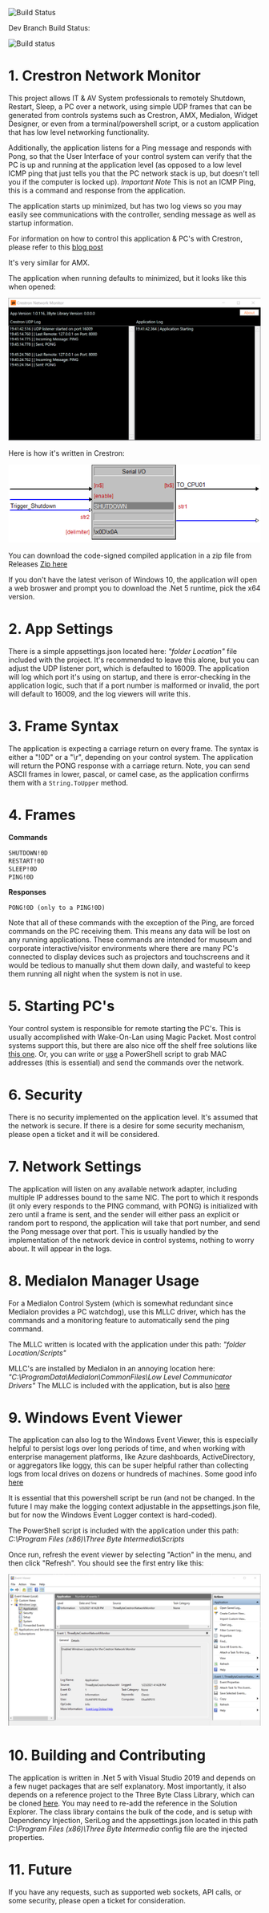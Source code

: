 ![Build Status](http://olaaf.ddns.net/app/rest/builds/buildType:id:PCControllerWPF_BuildPcControllerMaster/statusIcon)




Dev Branch Build Status:

![Build status](http://olaaf.ddns.net/app/rest/builds/buildType:id:MosesExperiance_BuildUnityApp/statusIcon)


# 1. Crestron Network Monitor

This project allows IT & AV System professionals to remotely Shutdown, Restart, Sleep, a PC over a network, using simple UDP frames that can be generated from controls systems such as Crestron, AMX, Medialon, Widget Designer, or even from a terminal/powershell script, or a custom application that has low level networking functionality.

Additionally, the application listens for a Ping message and responds with Pong, so that the User Interface of your control system can verify that the PC is up and running at the application level (as opposed to a low level ICMP ping that just tells you that the PC network stack is up, but doesn't tell you if the computer is locked up). *Important Note* This is not an ICMP Ping, this is a command and response from the application.

The application starts up minimized, but has two log views so you may easily see communications with the controller, sending message as well as startup information. 

For information on how to control this application & PC's with Crestron, please refer to this [blog post](http://3-byte.com/blog/2010/11/18/network-shutdown)

It's very similar for AMX. 

The application when running defaults to minimized, but it looks like this when opened:

![](CrestronNetworkMonitorWPFUI/Screenshots/AppScreenshot.png)

Here is how it's written in Crestron:

![](CrestronNetworkMonitorWPFUI/Screenshots/Crestron-Shutdown.png)

You can download the code-signed compiled application in a zip file from Releases [Zip here](https://github.com/olaafrossi/CrestronNetworkMonitor/releases/download/1.0.43.1004/CrestronNetworkMonitor.zip) 

If you don't have the latest verison of Windows 10, the application will open a web broswer and prompt you to download the .Net 5 runtime, pick the x64 version.

# 2. App Settings

There is a simple appsettings.json located here: *"folder Location"* file included with the project. It's recommended to leave this alone, but you can adjust the UDP listener port, which is defaulted to 16009. The application will log which port it's using on startup, and there is error-checking in the application logic, such that if a port number is malformed or invalid, the port will default to 16009, and the log viewers will write this. 

# 3. Frame Syntax

The application is expecting a carriage return on every frame. The syntax is either a "!0D" or a "\r", depending on your control system. The application will return the PONG response with a carriage return. Note, you can send ASCII frames in lower, pascal, or camel case, as the application confirms them with a ```String.ToUpper``` method.

# 4. Frames

**Commands**
```
SHUTDOWN!0D
RESTART!0D
SLEEP!0D
PING!0D
```

**Responses**
```
PONG!0D (only to a PING!0D)
```

Note that all of these commands with the exception of the Ping, are forced commands on the PC receiving them. This means any data will be lost on any running applications. These commands are intended for museum and corporate interactive/visitor environments where there are many PC's connected to display devices such as projectors and touchscreens and it would be tedious to manually shut them down daily, and wasteful to keep them running all night when the system is not in use.

# 5. Starting PC's

Your control system is responsible for remote starting the PC's. This is usually accomplished with Wake-On-Lan using Magic Packet. Most control systems support this, but there are also nice off the shelf free solutions like [this one](https://www.nirsoft.net/utils/wake_on_lan.html). Or, you can write or [use](https://powershell.one/code/11.html#:~:text=Wake%20On%20LAN%20is%20a,external%20tools%20such%20as%20WOL.) a PowerShell script to grab MAC addresses (this is essential) and send the commands over the network.

# 6. Security

There is no security implemented on the application level. It's assumed that the network is secure. If there is a desire for some security mechanism, please open a ticket and it will be considered. 

# 7. Network Settings

The application will listen on any available network adapter, including multiple IP addresses bound to the same NIC. The port to which it responds (it only every responds to the PING command, with PONG) is initialized with zero until a frame is sent, and the sender will either pass an explicit or random port to respond, the application will take that port number, and send the Pong message over that port. This is usually handled by the implementation of the network device in control systems, nothing to worry about. It will appear in the logs.  

# 8. Medialon Manager Usage

For a Medialon Control System (which is somewhat redundant since Medialon provides a PC watchdog), use this MLLC driver, which has the commands and a monitoring feature to automatically send the ping command. 

The MLLC written is located with the application under this path: *"folder Location/Scripts"*

MLLC's are installed by Medialon in an annoying location here: *"C:\ProgramData\Medialon\CommonFiles\Low Level Communicator Drivers"* The MLLC is included with the application, but is also [here](https://github.com/olaafrossi/CrestronNetworkMonitor/blob/master/CrestronNetworkMonitorWPFUI/Scripts/ThreeByteCrestronNetworkMonitor.mllc) 

# 9. Windows Event Viewer
The application can also log to the Windows Event Viewer, this is especially helpful to persist logs over long periods of time, and when working with enterprise management platforms, like Azure dashboards, ActiveDirectory, or aggregators like loggy, this can be super helpful rather than collecting logs from local drives on dozens or hundreds of machines. Some good info [here](https://www.loggly.com/ultimate-guide/centralizing-windows-logs/)

It is essential that this powershell script be run (and not be changed. In the future I may make the logging context adjustable in the appsettings.json file, but for now the Windows Event Logger context is hard-coded).

The PowerShell script is included with the application under this path: *C:\Program Files (x86)\Three Byte Intermedia\Scripts*

Once run, refresh the event viewer by selecting "Action" in the menu, and then click "Refresh". You should see the first entry like this:

![](CrestronNetworkMonitorWPFUI/Screenshots/EnableEventViewer.png)

# 10. Building and Contributing

The application is written in .Net 5 with Visual Studio 2019 and depends on a few nuget packages that are self explanatory. Most importantly, it also depends on a reference project to the Three Byte Class Library, which can be cloned [here](https://github.com/olaafrossi/ThreeByteLibrary). You may need to re-add the reference in the Solution Explorer. The class library contains the bulk of the code, and is setup with Dependency Injection, SeriLog and the appsettings.json located in this path *C:\Program Files (x86)\Three Byte Intermedia* config file are the injected properties. 

# 11. Future

If you have any requests, such as supported web sockets, API calls, or some security, please open a ticket for consideration. 





